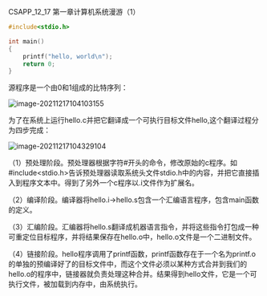CSAPP_12_17 第一章计算机系统漫游（1）

```c
#include<stdio.h>

int main()
{
    printf("hello, world\n");
    return 0;
}
```

源程序是一个由0和1组成的比特序列：

![image-20211217104103155](C:\Users\ASUS\AppData\Roaming\Typora\typora-user-images\image-20211217104103155.png)

为了在系统上运行hello.c并把它翻译成一个可执行目标文件hello,这个翻译过程分为四步完成：

![image-20211217104329104](C:\Users\ASUS\AppData\Roaming\Typora\typora-user-images\image-20211217104329104.png)

（1）预处理阶段。预处理器根据字符#开头的命令，修改原始的c程序。如#include<stdio.h>告诉预处理器读取系统头文件stdio.h中的内容，并把它直接插入到程序文本中。得到了另外一个c程序以.i文件作为扩展名。

（2）编译阶段。编译器将hello.i->hello.s包含一个汇编语言程序，包含main函数的定义。

（3）汇编阶段。汇编器将hello.s翻译成机器语言指令，并将这些指令打包成一种可重定位目标程序，并将结果保存在hello.o中，hello.o文件是一个二进制文件。

（4）链接阶段。hello程序调用了printf函数，printf函数存在于一个名为printf.o的单独的预编译好了的目标文件中，而这个文件必须以某种方式合并到我们的hello.o的程序中，链接器就负责处理这种合并。结果得到hello文件，它是一个可执行文件，被加载到内存中，由系统执行。

